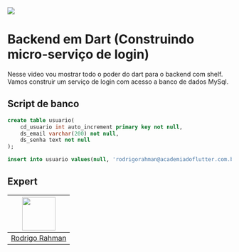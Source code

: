 <img src="https://storage.googleapis.com/golden-wind/experts-club/capa-github.svg" />

# Backend em Dart (Construindo micro-serviço de login)

Nesse video vou mostrar todo o poder do dart para o backend com shelf. Vamos construir um serviço de login com acesso a banco de dados MySql.

## Script de banco
```sql
create table usuario(
	cd_usuario int auto_increment primary key not null,
    ds_email varchar(200) not null,
    ds_senha text not null
);

insert into usuario values(null, 'rodrigorahman@academiadoflutter.com.br', '96cae35ce8a9b0244178bf28e4966c2ce1b8385723a96a6b838858cdd6ca0a1e');
```


## Expert
| [<img src="https://avatars.githubusercontent.com/u/20157178?s=400&u=e3e485b5e3bb7b6194b351b0e4b34303740bae1e&v=4" width="75px;"/>](https://github.com/rodrigorahman) |
| :-: |
|[Rodrigo Rahman](https://github.com/rodrigorahman)|